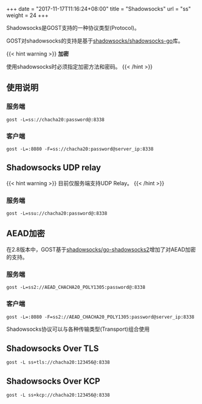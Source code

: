 +++
date = "2017-11-17T11:16:24+08:00"
title = "Shadowsocks"
url = "ss"
weight = 24
+++

Shadowsocks是GOST支持的一种协议类型(Protocol)。

GOST对shadowsocks的支持是基于[shadowsocks/shadowsocks-go](https://github.com/shadowsocks/shadowsocks-go)库。

{{< hint warning >}}
**加密**

使用shadowsocks时必须指定加密方法和密码。
{{< /hint >}}

## 使用说明

### 服务端

```
gost -L=ss://chacha20:password@:8338
```

### 客户端

```
gost -L=:8080 -F=ss://chacha20:password@server_ip:8338
```

## Shadowsocks UDP relay

{{< hint warning >}}
目前仅服务端支持UDP Relay。
{{< /hint >}}

### 服务端

```
gost -L=ssu://chacha20:password@:8338
```

## AEAD加密

在2.8版本中，GOST基于[shadowsocks/go-shadowsocks2](https://github.com/shadowsocks/go-shadowsocks2)增加了对AEAD加密的支持。

### 服务端

```
gost -L=ss2://AEAD_CHACHA20_POLY1305:password@:8338
```

### 客户端

```
gost -L=:8080 -F=ss2://AEAD_CHACHA20_POLY1305:password@server_ip:8338
```

Shadowsocks协议可以与各种传输类型(Transport)组合使用

## Shadowsocks Over TLS

```
gost -L ss+tls://chacha20:123456@:8338
```

## Shadowsocks Over KCP

```
gost -L ss+kcp://chacha20:123456@:8338
```
